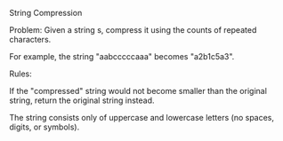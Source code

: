 String Compression

Problem:
Given a string s, compress it using the counts of repeated characters.

For example, the string "aabcccccaaa" becomes "a2b1c5a3".

Rules:

If the "compressed" string would not become smaller than the original string, return the original string instead.

The string consists only of uppercase and lowercase letters (no spaces, digits, or symbols).
